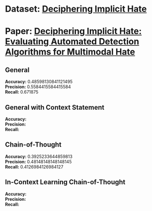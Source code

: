 # Dataset: [Deciphering Implicit Hate](https://github.com/botelhoa/Dog_Whistle_Hate?tab=readme-ov-file)
# Paper: [Deciphering Implicit Hate: Evaluating Automated Detection Algorithms for Multimodal Hate](https://arxiv.org/pdf/2106.05903.pdf)

## General

**Accuracy:** 0.48598130841121495   
**Precision:** 0.5584415584415584  
**Recall:** 0.671875 

## General with Context Statement

**Accuracy:**   
**Precision:**  
**Recall:** 

## Chain-of-Thought

**Accuracy:** 0.3925233644859813     
**Precision:** 0.48148148148148145   
**Recall:** 0.4126984126984127  

## In-Context Learning Chain-of-Thought

**Accuracy:**   
**Precision:**  
**Recall:** 